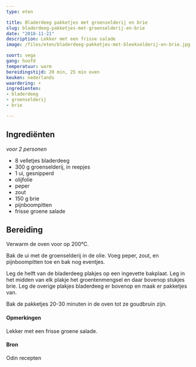 ```yaml
---
type: eten

title: Bladerdeeg pakketjes met groenselderij en brie
slug: bladerdeeg-pakketjes-met-groenselderij-en-brie
date: "2018-11-21"
description: Lekker met een frisse salade
image: /files/eten/bladerdeeg-pakketjes-met-bleekselderij-en-brie.jpg

soort: vega
gang: hoofd
temperatuur: warm
bereidingstijd: 20 min, 25 min oven
keuken: nederlands
waardering: +
ingredienten:
- bladerdeeg
- groenselderij
- brie

---
```


## Ingrediënten

*voor 2 personen*

* 8 velletjes bladerdeeg
* 300 g groenselderij, in reepjes
* 1 ui, gesnipperd
* olijfolie
* peper
* zout
* 150 g brie
* pijnboompitten
* frisse groene salade

## Bereiding

Verwarm de oven voor op 200°C.

Bak de ui met de groenselderij in de olie.
Voeg peper, zout, en pijnboompitten toe en bak nog eventjes.

Leg de helft van de bladerdeeg plakjes op een ingevette bakplaat. Leg in het midden van elk plakje het groentenmengsel en daar bovenop stukjes brie. Leg de overige plakjes bladerdeeg er bovenop en maak er pakketjes van.

Bak de pakketjes 20-30 minuten in de oven tot ze goudbruin zijn.

#### Opmerkingen

Lekker met een frisse groene salade.

#### Bron

Odin recepten